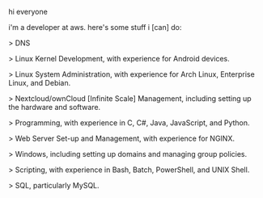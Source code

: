 hi everyone

i'm a developer at aws. here's some stuff i [can] do:

\> DNS

\> Linux Kernel Development, with experience for Android devices.

\> Linux System Administration, with experience for Arch Linux, Enterprise Linux, and Debian.

\> Nextcloud/ownCloud [Infinite Scale] Management, including setting up the hardware and software.

\> Programming, with experience in C, C#, Java, JavaScript, and Python.

\> Web Server Set-up and Management, with experience for NGINX.

\> Windows, including setting up domains and managing group policies.

\> Scripting, with experience in Bash, Batch, PowerShell, and UNIX Shell.

\> SQL, particularly MySQL.
